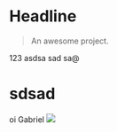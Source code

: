 # Headline

> An awesome project.

123
asdsa
sad
sa@
# sdsad

oi Gabriel
![](https://raw.githubusercontent.com/miaolz123/samaritan/master/docs/_media/add-exchange.png)
<!--stackedit_data:
eyJoaXN0b3J5IjpbNTc0MTY1MjY3LC0yNjg0ODg1NzIsMTU4ND
E1NzE0Miw5NjA2ODkxMDBdfQ==
-->